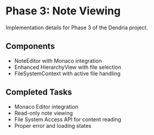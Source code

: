 # Phase 3: Note Viewing

Implementation details for Phase 3 of the Dendria project.

## Components
- NoteEditor with Monaco integration
- Enhanced HierarchyView with file selection
- FileSystemContext with active file handling

## Completed Tasks
- Monaco Editor integration
- Read-only note viewing
- File System Access API for content reading
- Proper error and loading states
